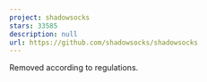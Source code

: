 ```yaml
---
project: shadowsocks
stars: 33585
description: null
url: https://github.com/shadowsocks/shadowsocks
---
```


Removed according to regulations.

